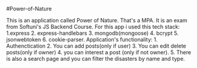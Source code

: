 #Power-of-Nature

This is an application called Power of Nature. That's a MPA. It is an exam from Softuni's JS Backend Course. 
For this app i used this tech stack: 1.express 2. express-handlebars 3. mongodb(mongoose) 4. bcrypt 5. jsonwebtoken 6. cookie-parser.
Application's functionality: 1. Authenctication 2. You can add posts(only if user) 3. You can edit delete posts(only if owner) 
4. you can interest a post (only if not owner). 5. There is also a search page and you can filter the disasters by name and type.
